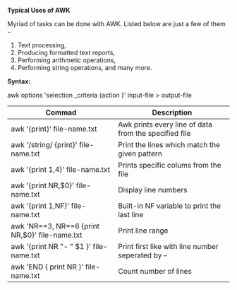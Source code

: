 **Typical Uses of AWK**

Myriad of tasks can be done with AWK. Listed below are just a few of them −

1. Text processing,
2. Producing formatted text reports,
3. Performing arithmetic operations,
4. Performing string operations, and many more.

**Syntax:**

awk options 'selection _criteria {action }' input-file > output-file


| Commad                                         | Description                                           |
|------------------------------------------------|-------------------------------------------------------|
| awk '{print}' file-name.txt                    | Awk prints every line of data from the specified file |
| awk '/string/ {print}' file-name.txt           | Print the lines which match the given pattern         |
| awk '{print $1,$4}' file-name.txt              | Prints specific colums from the file                  |
| awk '{print NR,$0}' file-name.txt              | Display line numbers                                  |
| awk '{print $1,$NF}' file-name.txt             | Built-in NF variable to print the last line           |
| awk 'NR==3, NR==6 {print NR,$0}' file-name.txt | Print line range                                      |
| awk '{print NR "- " $1 }' file-name.txt        | Print first like with line number seperated by –      |
| awk 'END { print NR }' file-name.txt           | Count number of lines                                 |

